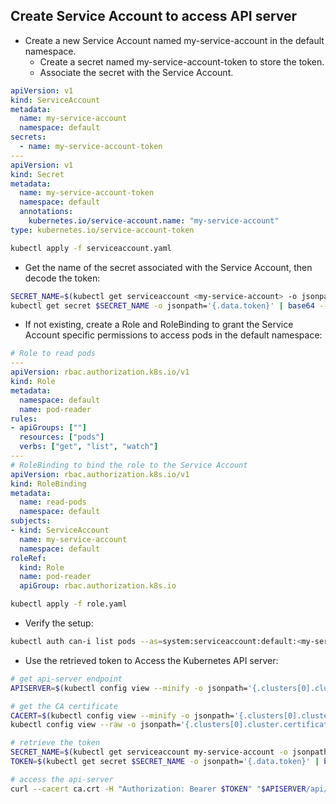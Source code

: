 ## Create Service Account to access API server

- Create a new Service Account named my-service-account in the default namespace.
  - Create a secret named my-service-account-token to store the token.
  - Associate the secret with the Service Account.
```yaml
apiVersion: v1
kind: ServiceAccount
metadata:
  name: my-service-account
  namespace: default
secrets:
  - name: my-service-account-token
---
apiVersion: v1
kind: Secret
metadata:
  name: my-service-account-token
  namespace: default
  annotations:
    kubernetes.io/service-account.name: "my-service-account"
type: kubernetes.io/service-account-token
```
```bash
kubectl apply -f serviceaccount.yaml
```

- Get the name of the secret associated with the Service Account, then decode the token:
```bash
SECRET_NAME=$(kubectl get serviceaccount <my-service-account> -o jsonpath='{.secrets[0].name}')
kubectl get secret $SECRET_NAME -o jsonpath='{.data.token}' | base64 --decode
```

- If not existing, create a Role and RoleBinding to grant the Service Account specific permissions to access pods in the default namespace:
```yaml
# Role to read pods
---
apiVersion: rbac.authorization.k8s.io/v1
kind: Role
metadata:
  namespace: default
  name: pod-reader
rules:
- apiGroups: [""]
  resources: ["pods"]
  verbs: ["get", "list", "watch"]
---
# RoleBinding to bind the role to the Service Account
apiVersion: rbac.authorization.k8s.io/v1
kind: RoleBinding
metadata:
  name: read-pods
  namespace: default
subjects:
- kind: ServiceAccount
  name: my-service-account
  namespace: default
roleRef:
  kind: Role
  name: pod-reader
  apiGroup: rbac.authorization.k8s.io
```
```bash
kubectl apply -f role.yaml
```
- Verify the setup:
```bash
kubectl auth can-i list pods --as=system:serviceaccount:default:<my-service-account>
```

- Use the retrieved token to Access the Kubernetes API server:
```bash
# get api-server endpoint
APISERVER=$(kubectl config view --minify -o jsonpath='{.clusters[0].cluster.server}')

# get the CA certificate
CACERT=$(kubectl config view --minify -o jsonpath='{.clusters[0].cluster.certificate-authority}')
kubectl config view --raw -o jsonpath='{.clusters[0].cluster.certificate-authority-data}' | base64 --decode > ca.crt

# retrieve the token
SECRET_NAME=$(kubectl get serviceaccount my-service-account -o jsonpath='{.secrets[0].name}')
TOKEN=$(kubectl get secret $SECRET_NAME -o jsonpath='{.data.token}' | base64 --decode)

# access the api-server
curl --cacert ca.crt -H "Authorization: Bearer $TOKEN" "$APISERVER/api/v1/namespaces/default/pods"
```
